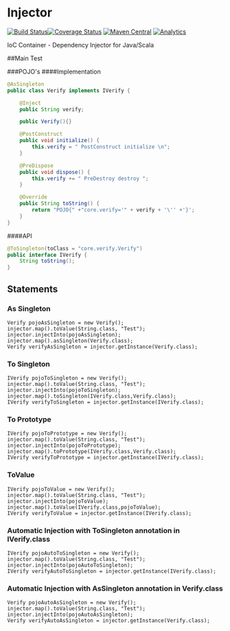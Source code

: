 Injector
========
[![Build Status](https://travis-ci.org/vicboma1/Injector.svg?branch=master)](https://travis-ci.org/vicboma1/Injector)[![Coverage Status](https://coveralls.io/repos/vicboma1/Injector/badge.svg?branch=master&service=github)](https://coveralls.io/github/vicboma1/Injector?branch=master)
[![Maven Central](https://maven-badges.herokuapp.com/maven-central/org.eluder.coveralls/coveralls-maven-plugin/badge.svg)](https://maven-badges.herokuapp.com/maven-central/org.eluder.coveralls/coveralls-maven-plugin/)
[![Analytics](https://ga-beacon.appspot.com/UA-68658653-1/injector/readme)](https://github.com/igrigorik/ga-beacon)


IoC Container - Dependency Injector for Java/Scala

##Main Test

###POJO's 
####Implementation
```java
@AsSingleton                                                           
public class Verify implements IVerify {

    @Inject
    public String verify;

    public Verify(){}

    @PostConstruct
    public void initialize() {
        this.verify = " PostConstruct initialize \n";
    }

    @PreDispose
    public void dispose() {
        this.verify += " PreDestroy destroy ";
    }

    @Override
    public String toString() {
        return "POJO{" +"core.verify='" + verify + '\'' +'}';
    }
}
```
   
####API  
```java 
@ToSingleton(toClass = "core.verify.Verify")
public interface IVerify {
    String toString();
}
```

## Statements

### As Singleton
```
Verify pojoAsSingleton = new Verify();
injector.map().toValue(String.class, "Test");
injector.injectInto(pojoAsSingleton);
injector.map().asSingleton(Verify.class);
Verify verifyAsSingleton = injector.getInstance(Verify.class);
```

### To Singleton
```
IVerify pojoToSingleton = new Verify();
injector.map().toValue(String.class, "Test");
injector.injectInto(pojoToSingleton);
injector.map().toSingleton(IVerify.class,Verify.class);
IVerify verifyToSingleton = injector.getInstance(IVerify.class);
```

### To Prototype
```
IVerify pojoToPrototype = new Verify();
injector.map().toValue(String.class, "Test");
injector.injectInto(pojoToPrototype);
injector.map().toPrototype(IVerify.class,Verify.class);
IVerify verifyToPrototype = injector.getInstance(IVerify.class);
```

### ToValue
```
IVerify pojoToValue = new Verify();
injector.map().toValue(String.class, "Test");
injector.injectInto(pojoToValue);
injector.map().toValue(IVerify.class,pojoToValue);
IVerify verifyToValue = injector.getInstance(IVerify.class);
```

### Automatic Injection with ToSingleton annotation in IVerify.class
```
IVerify pojoAutoToSingleton = new Verify();
injector.map().toValue(String.class, "Test");
injector.injectInto(pojoAutoToSingleton);
IVerify verifyAutoToSingleton = injector.getInstance(IVerify.class);
```

### Automatic Injection with AsSingleton annotation in Verify.class
```
Verify pojoAutoAsSingleton = new Verify();
injector.map().toValue(String.class, "Test");
injector.injectInto(pojoAutoAsSingleton);
Verify verifyAutoAsSingleton = injector.getInstance(Verify.class);
```




